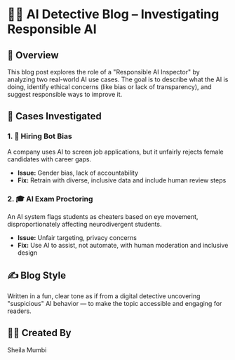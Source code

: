 # 🕵️‍♀️ AI Detective Blog – Investigating Responsible AI

## 📘 Overview

This blog post explores the role of a "Responsible AI Inspector" by analyzing two real-world AI use cases. The goal is to describe what the AI is doing, identify ethical concerns (like bias or lack of transparency), and suggest responsible ways to improve it.



## 🧠 Cases Investigated

### 1. 🤖 Hiring Bot Bias  
A company uses AI to screen job applications, but it unfairly rejects female candidates with career gaps.

- **Issue:** Gender bias, lack of accountability  
- **Fix:** Retrain with diverse, inclusive data and include human review steps

### 2. 🎓 AI Exam Proctoring  
An AI system flags students as cheaters based on eye movement, disproportionately affecting neurodivergent students.

- **Issue:** Unfair targeting, privacy concerns  
- **Fix:** Use AI to assist, not automate, with human moderation and inclusive design


## ✍️ Blog Style  
Written in a fun, clear tone as if from a digital detective uncovering "suspicious" AI behavior — to make the topic accessible and engaging for readers.


## 👩‍💻 Created By  
Sheila Mumbi  
